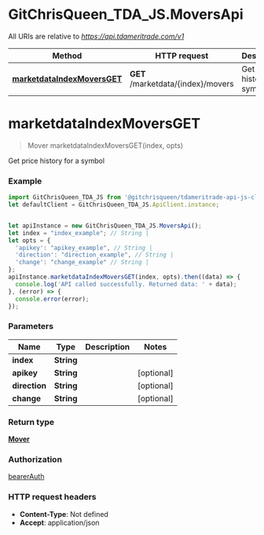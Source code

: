 # GitChrisQueen_TDA_JS.MoversApi

All URIs are relative to *https://api.tdameritrade.com/v1*

Method | HTTP request | Description
------------- | ------------- | -------------
[**marketdataIndexMoversGET**](MoversApi.md#marketdataIndexMoversGET) | **GET** /marketdata/{index}/movers | Get price history for a symbol

<a name="marketdataIndexMoversGET"></a>
# **marketdataIndexMoversGET**
> Mover marketdataIndexMoversGET(index, opts)

Get price history for a symbol

### Example
```javascript
import GitChrisQueen_TDA_JS from '@gitchrisqueen/tdameritrade-api-js-client';
let defaultClient = GitChrisQueen_TDA_JS.ApiClient.instance;


let apiInstance = new GitChrisQueen_TDA_JS.MoversApi();
let index = "index_example"; // String | 
let opts = { 
  'apikey': "apikey_example", // String | 
  'direction': "direction_example", // String | 
  'change': "change_example" // String | 
};
apiInstance.marketdataIndexMoversGET(index, opts).then((data) => {
  console.log('API called successfully. Returned data: ' + data);
}, (error) => {
  console.error(error);
});

```

### Parameters

Name | Type | Description  | Notes
------------- | ------------- | ------------- | -------------
 **index** | **String**|  | 
 **apikey** | **String**|  | [optional] 
 **direction** | **String**|  | [optional] 
 **change** | **String**|  | [optional] 

### Return type

[**Mover**](Mover.md)

### Authorization

[bearerAuth](../README.md#bearerAuth)

### HTTP request headers

 - **Content-Type**: Not defined
 - **Accept**: application/json

